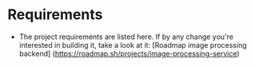 # Requirements

- The project requirements are listed here. If by any change you're interested in building it, take a look at it: [Roadmap image processing backend] (https://roadmap.sh/projects/image-processing-service)
